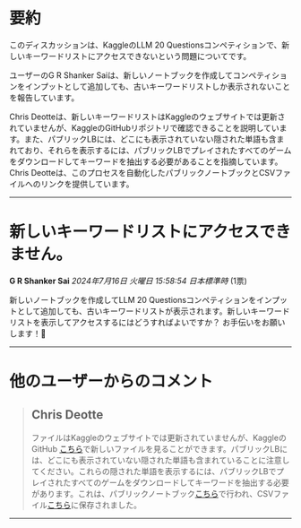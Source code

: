 # 要約 
このディスカッションは、KaggleのLLM 20 Questionsコンペティションで、新しいキーワードリストにアクセスできないという問題についてです。

ユーザーのG R Shanker Saiは、新しいノートブックを作成してコンペティションをインプットとして追加しても、古いキーワードリストしか表示されないことを報告しています。

Chris Deotteは、新しいキーワードリストはKaggleのウェブサイトでは更新されていませんが、KaggleのGitHubリポジトリで確認できることを説明しています。また、パブリックLBには、どこにも表示されていない隠された単語も含まれており、それらを表示するには、パブリックLBでプレイされたすべてのゲームをダウンロードしてキーワードを抽出する必要があることを指摘しています。Chris Deotteは、このプロセスを自動化したパブリックノートブックとCSVファイルへのリンクを提供しています。 


---
# 新しいキーワードリストにアクセスできません。

**G R Shanker Sai** *2024年7月16日 火曜日 15:58:54 日本標準時* (1票)

新しいノートブックを作成してLLM 20 Questionsコンペティションをインプットとして追加しても、古いキーワードリストが表示されます。新しいキーワードリストを表示してアクセスするにはどうすればよいですか？
お手伝いをお願いします！🙂

---
# 他のユーザーからのコメント

> ## Chris Deotte
> 
> ファイルはKaggleのウェブサイトでは更新されていませんが、KaggleのGitHub [こちら](https://github.com/Kaggle/kaggle-environments/blob/master/kaggle_environments/envs/llm_20_questions/keywords.py)で新しいファイルを見ることができます。パブリックLBには、どこにも表示されていない隠された単語も含まれていることに注意してください。これらの隠された単語を表示するには、パブリックLBでプレイされたすべてのゲームをダウンロードしてキーワードを抽出する必要があります。これは、パブリックノートブック[こちら](https://www.kaggle.com/code/waechter/llm-20-questions-games-dataset/notebook)で行われ、CSVファイル[こちら](https://www.kaggle.com/code/waechter/llm-20-questions-games-dataset/output?select=keywords.csv)に保存されました。
> 
> 
> 
---

